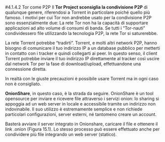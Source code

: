 #4.1.4.2 Tor come P2P
Il **Tor Project sconsiglia la condivisione P2P** di qualunque genere, riferendosi a Torrent in particolare poiché quello più famoso. I motivi per cui Tor non andrebbe usato per la condivisione P2P sono essenzialmente due:
La rete Tor non ha la capacità di supportare applicazioni ad alto volume di consumi di banda. Se tutti i “Tor-nauti” condividessero file utilizzando la tecnologia P2P, la rete Tor si saturerebbe. 

La rete Torrent potrebbe “tradirti”. Torrent, e molti altri network P2P, hanno bisogno di comunicare il tuo indirizzo IP a un database pubblico per metterti in contatto con i tracker e quindi collegarti ai peer. In questo senso, il client Torrent potrebbe inviare il tuo indirizzo IP direttamente al tracker così uscire dal network Tor per la fase di download/upload, effettuandone una connessione diretta.

In realtà con le giuste precauzioni è possibile usare Torrent ma in ogni caso non è consigliato.

**OnionShare**, in questo caso, è la strada da seguire. OnionShare è un tool opensource per inviare e ricevere file attraverso i servizi onion: lo sharing si appoggia ad un web server in locale e accessibile tramite un indirizzo non indovinabile. Il suo utilizzo è estremamente semplice e non richiede particolari configurazioni, server esterni, né tantomeno creare un account.

Basterà avviare il server integrato in Onionshare, caricare il file e ottenere il link .onion (Figura 15.1). Lo stesso processo può essere effettuato anche per condividere più file integrando un web server (statico).
